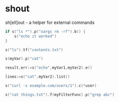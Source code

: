 # shout
sh[ell]out - a helper for external commands

```go
if s("ls *").p("xargs rm -rf").b() {
	s("echo it worked")
}
```
```go
s("ls").tf("contents.txt")
```
```go
s(myVar).p("cat")
```
```go
result,err:=s("echo",myVar1,myVar2).e()
```
```go
lines:=s("cat",myVar2).list()
```
```go
s("curl -s example.com/users/1").c(*user)
```
```go
s("cat things.txt").f(myFilterFunc).p("grep abc")
```
